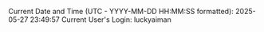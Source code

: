 Current Date and Time (UTC - YYYY-MM-DD HH:MM:SS formatted): 2025-05-27 23:49:57
Current User's Login: luckyaiman

